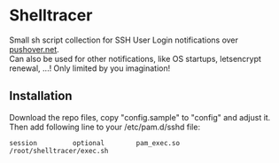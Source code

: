 # Shelltracer
Small sh script collection for SSH User Login notifications over [pushover.net](https://pushover.net/).  
Can also be used for other notifications, like OS startups, letsencrypt renewal, ...! Only limited by you imagination!

## Installation
Download the repo files, copy "config.sample" to "config" and adjust it. 
Then add following line to your /etc/pam.d/sshd file:
```
session         optional        pam_exec.so             /root/shelltracer/exec.sh
```

